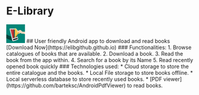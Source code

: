 # E-Library  
<img src="/images/elib-logo1.png" width="50">  
## User friendly Android app to download and read books  
[Download Now](https://elibgithub.github.io)  
### Functionalities:  
1. Browse catalogues of books that are available.
2. Download a book.
3. Read the book from the app within.
4. Search for a book by its Name
5. Read recently opened book quickly
### Technologies used:
* Cloud storage to store the entire catalogue and the books.
* Local File storage to store books offline.
* Local serverless database to store recently used books.
* [PDF viewer](https://github.com/barteksc/AndroidPdfViewer) to read books.

